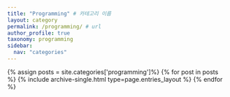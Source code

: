```yaml
---
title: "Programming" # 카테고리 이름
layout: category
permalink: /programming/ # url
author_profile: true
taxonomy: programming
sidebar:
  nav: "categories"
---
```


{% assign posts = site.categories['programming']%}
{% for post in posts %}
  {% include archive-single.html type=page.entries_layout %}
{% endfor %}